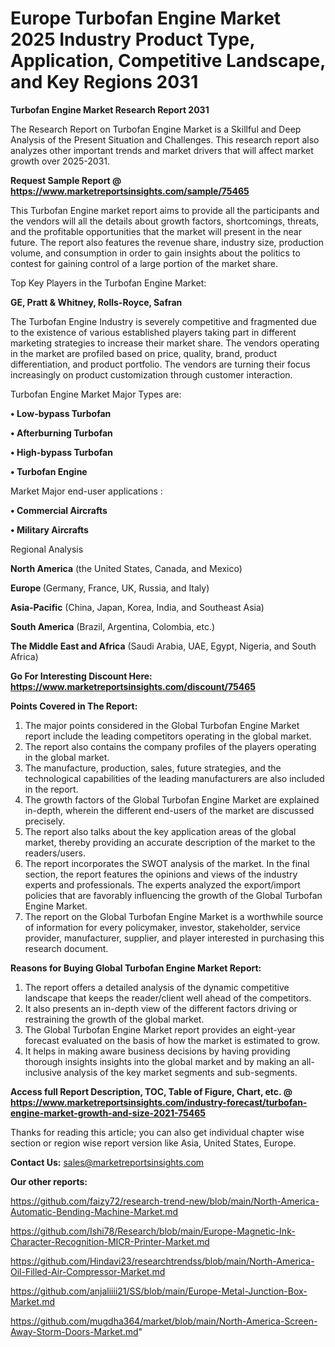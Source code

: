  # Europe Turbofan Engine Market 2025 Industry Product Type, Application, Competitive Landscape, and Key Regions 2031

<strong>Turbofan Engine Market Research Report 2031</strong>

The Research Report on Turbofan Engine Market is a Skillful and Deep Analysis of the Present Situation and Challenges. This research report also analyzes other important trends and market drivers that will affect market growth over 2025-2031.

<strong>Request Sample Report @ <a href=https://www.marketreportsinsights.com/sample/75465>https://www.marketreportsinsights.com/sample/75465</a></strong>

This Turbofan Engine market report aims to provide all the participants and the vendors will all the details about growth factors, shortcomings, threats, and the profitable opportunities that the market will present in the near future. The report also features the revenue share, industry size, production volume, and consumption in order to gain insights about the politics to contest for gaining control of a large portion of the market share.

Top Key Players in the Turbofan Engine Market:

<strong>GE, Pratt & Whitney, Rolls-Royce, Safran</strong>

The Turbofan Engine Industry is severely competitive and fragmented due to the existence of various established players taking part in different marketing strategies to increase their market share. The vendors operating in the market are profiled based on price, quality, brand, product differentiation, and product portfolio. The vendors are turning their focus increasingly on product customization through customer interaction.

Turbofan Engine Market Major Types are:

<strong>• Low-bypass Turbofan

• Afterburning Turbofan

• High-bypass Turbofan

• Turbofan Engine</strong>

Market Major end-user applications :

<strong>• Commercial Aircrafts

• Military Aircrafts</strong>

Regional Analysis

</u><strong><b>North America</b></strong> (the United States, Canada, and Mexico)

<strong><b>Europe </b></strong>(Germany, France, UK, Russia, and Italy)

<strong><b>Asia-Pacific</b></strong> (China, Japan, Korea, India, and Southeast Asia)

<strong><b>South America</b></strong> (Brazil, Argentina, Colombia, etc.)

<strong><b>The Middle East and Africa</b></strong> (Saudi Arabia, UAE, Egypt, Nigeria, and South Africa)

<strong>Go For Interesting Discount Here: <a href=https://www.marketreportsinsights.com/discount/75465>https://www.marketreportsinsights.com/discount/75465</a></strong>

<strong>Points Covered in The Report:</strong>
<ol>
  <li>The major points considered in the Global Turbofan Engine Market report include the leading competitors operating in the global market.</li>
  <li>The report also contains the company profiles of the players operating in the global market.</li>
  <li>The manufacture, production, sales, future strategies, and the technological capabilities of the leading manufacturers are also included in the report.</li>
  <li>The growth factors of the Global Turbofan Engine Market are explained in-depth, wherein the different end-users of the market are discussed precisely.</li>
  <li>The report also talks about the key application areas of the global market, thereby providing an accurate description of the market to the readers/users.</li>
  <li>The report incorporates the SWOT analysis of the market. In the final section, the report features the opinions and views of the industry experts and professionals. The experts analyzed the export/import policies that are favorably influencing the growth of the Global Turbofan Engine Market.</li>
  <li>The report on the Global Turbofan Engine Market is a worthwhile source of information for every policymaker, investor, stakeholder, service provider, manufacturer, supplier, and player interested in purchasing this research document.</li>
</ol>
<strong>Reasons for Buying Global Turbofan Engine Market Report:</strong>

<ol>
  <li>The report offers a detailed analysis of the dynamic competitive landscape that keeps the reader/client well ahead of the competitors.</li>
  <li>It also presents an in-depth view of the different factors driving or restraining the growth of the global market.</li>
  <li>The Global Turbofan Engine Market report provides an eight-year forecast evaluated on the basis of how the market is estimated to grow.</li>
  <li>It helps in making aware business decisions by having providing thorough insights insights into the global market and by making an all-inclusive analysis of the key market segments and sub-segments.</li>
</ol>
<strong>Access full Report Description, TOC, Table of Figure, Chart, etc. @ <a href=https://www.marketreportsinsights.com/industry-forecast/turbofan-engine-market-growth-and-size-2021-75465>https://www.marketreportsinsights.com/industry-forecast/turbofan-engine-market-growth-and-size-2021-75465</a></strong>


Thanks for reading this article; you can also get individual chapter wise section or region wise report version like Asia, United States, Europe.

<strong>Contact Us:</strong>
sales@marketreportsinsights.com

<strong>Our other reports:</strong>

<a href=https://github.com/faizy72/research-trend-new/blob/main/North-America-Automatic-Bending-Machine-Market.md>https://github.com/faizy72/research-trend-new/blob/main/North-America-Automatic-Bending-Machine-Market.md</a>

<a href=https://github.com/Ishi78/Research/blob/main/Europe-Magnetic-Ink-Character-Recognition-MICR-Printer-Market.md>https://github.com/Ishi78/Research/blob/main/Europe-Magnetic-Ink-Character-Recognition-MICR-Printer-Market.md</a>

<a href=https://github.com/Hindavi23/researchtrendss/blob/main/North-America-Oil-Filled-Air-Compressor-Market.md>https://github.com/Hindavi23/researchtrendss/blob/main/North-America-Oil-Filled-Air-Compressor-Market.md</a>

<a href=https://github.com/anjaliiii21/SS/blob/main/Europe-Metal-Junction-Box-Market.md>https://github.com/anjaliiii21/SS/blob/main/Europe-Metal-Junction-Box-Market.md</a>

<a href=https://github.com/mugdha364/market/blob/main/North-America-Screen-Away-Storm-Doors-Market.md>https://github.com/mugdha364/market/blob/main/North-America-Screen-Away-Storm-Doors-Market.md</a>"
